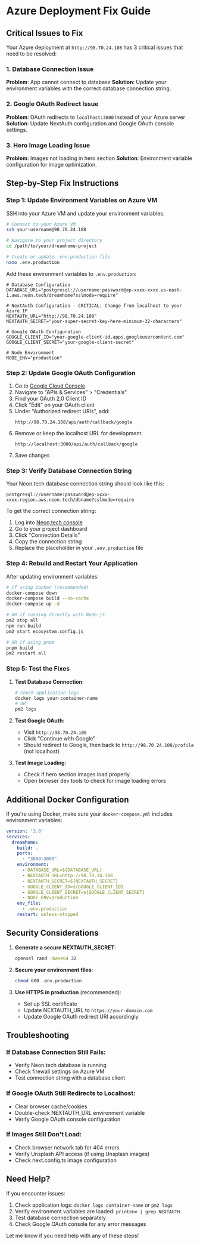 # Azure Deployment Fix Guide

## Critical Issues to Fix

Your Azure deployment at `http://98.70.24.108` has 3 critical issues that need to be resolved:

### 1. Database Connection Issue
**Problem**: App cannot connect to database
**Solution**: Update your environment variables with the correct database connection string.

### 2. Google OAuth Redirect Issue
**Problem**: OAuth redirects to `localhost:3000` instead of your Azure server
**Solution**: Update NextAuth configuration and Google OAuth console settings.

### 3. Hero Image Loading Issue
**Problem**: Images not loading in hero section
**Solution**: Environment variable configuration for image optimization.

## Step-by-Step Fix Instructions

### Step 1: Update Environment Variables on Azure VM

SSH into your Azure VM and update your environment variables:

```bash
# Connect to your Azure VM
ssh your-username@98.70.24.108

# Navigate to your project directory
cd /path/to/your/dreamhome-project

# Create or update .env.production file
nano .env.production
```

Add these environment variables to `.env.production`:

```env
# Database Configuration
DATABASE_URL="postgresql://username:password@ep-xxxx-xxxx.us-east-1.aws.neon.tech/dreamhome?sslmode=require"

# NextAuth Configuration - CRITICAL: Change from localhost to your Azure IP
NEXTAUTH_URL="http://98.70.24.108"
NEXTAUTH_SECRET="your-super-secret-key-here-minimum-32-characters"

# Google OAuth Configuration
GOOGLE_CLIENT_ID="your-google-client-id.apps.googleusercontent.com"
GOOGLE_CLIENT_SECRET="your-google-client-secret"

# Node Environment
NODE_ENV="production"
```

### Step 2: Update Google OAuth Configuration

1. Go to [Google Cloud Console](https://console.cloud.google.com/)
2. Navigate to "APIs & Services" > "Credentials"
3. Find your OAuth 2.0 Client ID
4. Click "Edit" on your OAuth client
5. Under "Authorized redirect URIs", add:
   ```
   http://98.70.24.108/api/auth/callback/google
   ```
6. Remove or keep the localhost URL for development:
   ```
   http://localhost:3000/api/auth/callback/google
   ```
7. Save changes

### Step 3: Verify Database Connection String

Your Neon.tech database connection string should look like this:
```
postgresql://username:password@ep-xxxx-xxxx.region.aws.neon.tech/dbname?sslmode=require
```

To get the correct connection string:
1. Log into [Neon.tech console](https://console.neon.tech/)
2. Go to your project dashboard
3. Click "Connection Details"
4. Copy the connection string
5. Replace the placeholder in your `.env.production` file

### Step 4: Rebuild and Restart Your Application

After updating environment variables:

```bash
# If using Docker (recommended)
docker-compose down
docker-compose build --no-cache
docker-compose up -d

# OR if running directly with Node.js
pm2 stop all
npm run build
pm2 start ecosystem.config.js

# OR if using pnpm
pnpm build
pm2 restart all
```

### Step 5: Test the Fixes

1. **Test Database Connection**:
   ```bash
   # Check application logs
   docker logs your-container-name
   # OR
   pm2 logs
   ```

2. **Test Google OAuth**:
   - Visit `http://98.70.24.108`
   - Click "Continue with Google"
   - Should redirect to Google, then back to `http://98.70.24.108/profile` (not localhost)

3. **Test Image Loading**:
   - Check if hero section images load properly
   - Open browser dev tools to check for image loading errors

## Additional Docker Configuration

If you're using Docker, make sure your `docker-compose.yml` includes environment variables:

```yaml
version: '3.8'
services:
  dreamhome:
    build: .
    ports:
      - "3000:3000"
    environment:
      - DATABASE_URL=${DATABASE_URL}
      - NEXTAUTH_URL=http://98.70.24.108
      - NEXTAUTH_SECRET=${NEXTAUTH_SECRET}
      - GOOGLE_CLIENT_ID=${GOOGLE_CLIENT_ID}
      - GOOGLE_CLIENT_SECRET=${GOOGLE_CLIENT_SECRET}
      - NODE_ENV=production
    env_file:
      - .env.production
    restart: unless-stopped
```

## Security Considerations

1. **Generate a secure NEXTAUTH_SECRET**:
   ```bash
   openssl rand -base64 32
   ```

2. **Secure your environment files**:
   ```bash
   chmod 600 .env.production
   ```

3. **Use HTTPS in production** (recommended):
   - Set up SSL certificate
   - Update NEXTAUTH_URL to `https://your-domain.com`
   - Update Google OAuth redirect URI accordingly

## Troubleshooting

### If Database Connection Still Fails:
- Verify Neon.tech database is running
- Check firewall settings on Azure VM
- Test connection string with a database client

### If Google OAuth Still Redirects to Localhost:
- Clear browser cache/cookies
- Double-check NEXTAUTH_URL environment variable
- Verify Google OAuth console configuration

### If Images Still Don't Load:
- Check browser network tab for 404 errors
- Verify Unsplash API access (if using Unsplash images)
- Check next.config.ts image configuration

## Need Help?

If you encounter issues:
1. Check application logs: `docker logs container-name` or `pm2 logs`
2. Verify environment variables are loaded: `printenv | grep NEXTAUTH`
3. Test database connection separately
4. Check Google OAuth console for any error messages

Let me know if you need help with any of these steps!